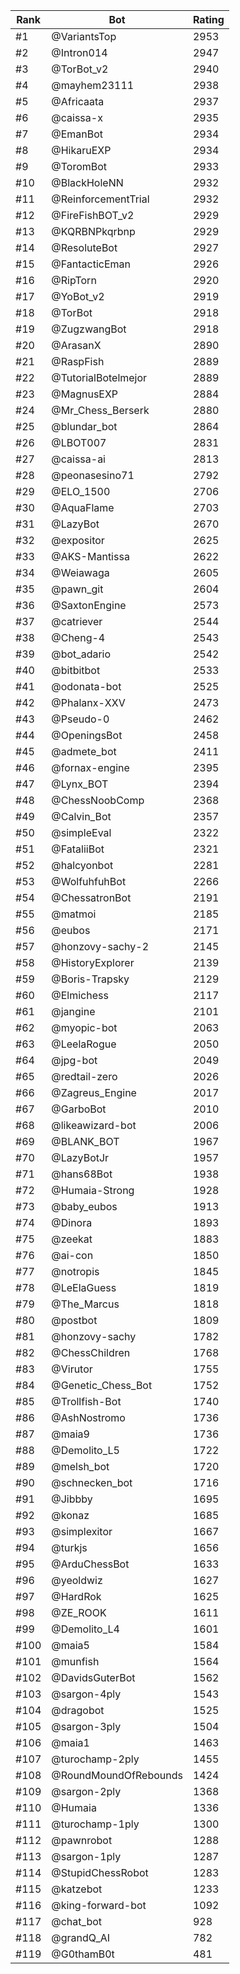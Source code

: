 Rank|Bot|Rating
---|---|---
#1|@VariantsTop|2953
#2|@Intron014|2947
#3|@TorBot_v2|2940
#4|@mayhem23111|2938
#5|@Africaata|2937
#6|@caissa-x|2935
#7|@EmanBot|2934
#8|@HikaruEXP|2934
#9|@ToromBot|2933
#10|@BlackHoleNN|2932
#11|@ReinforcementTrial|2932
#12|@FireFishBOT_v2|2929
#13|@KQRBNPkqrbnp|2929
#14|@ResoluteBot|2927
#15|@FantacticEman|2926
#16|@RipTorn|2920
#17|@YoBot_v2|2919
#18|@TorBot|2918
#19|@ZugzwangBot|2918
#20|@ArasanX|2890
#21|@RaspFish|2889
#22|@TutorialBotelmejor|2889
#23|@MagnusEXP|2884
#24|@Mr_Chess_Berserk|2880
#25|@blundar_bot|2864
#26|@LBOT007|2831
#27|@caissa-ai|2813
#28|@peonasesino71|2792
#29|@ELO_1500|2706
#30|@AquaFlame|2703
#31|@LazyBot|2670
#32|@expositor|2625
#33|@AKS-Mantissa|2622
#34|@Weiawaga|2605
#35|@pawn_git|2604
#36|@SaxtonEngine|2573
#37|@catriever|2544
#38|@Cheng-4|2543
#39|@bot_adario|2542
#40|@bitbitbot|2533
#41|@odonata-bot|2525
#42|@Phalanx-XXV|2473
#43|@Pseudo-0|2462
#44|@OpeningsBot|2458
#45|@admete_bot|2411
#46|@fornax-engine|2395
#47|@Lynx_BOT|2394
#48|@ChessNoobComp|2368
#49|@Calvin_Bot|2357
#50|@simpleEval|2322
#51|@FataliiBot|2321
#52|@halcyonbot|2281
#53|@WolfuhfuhBot|2266
#54|@ChessatronBot|2191
#55|@matmoi|2185
#56|@eubos|2171
#57|@honzovy-sachy-2|2145
#58|@HistoryExplorer|2139
#59|@Boris-Trapsky|2129
#60|@Elmichess|2117
#61|@jangine|2101
#62|@myopic-bot|2063
#63|@LeelaRogue|2050
#64|@jpg-bot|2049
#65|@redtail-zero|2026
#66|@Zagreus_Engine|2017
#67|@GarboBot|2010
#68|@likeawizard-bot|2006
#69|@BLANK_BOT|1967
#70|@LazyBotJr|1957
#71|@hans68Bot|1938
#72|@Humaia-Strong|1928
#73|@baby_eubos|1913
#74|@Dinora|1893
#75|@zeekat|1883
#76|@ai-con|1850
#77|@notropis|1845
#78|@LeElaGuess|1819
#79|@The_Marcus|1818
#80|@postbot|1809
#81|@honzovy-sachy|1782
#82|@ChessChildren|1768
#83|@Virutor|1755
#84|@Genetic_Chess_Bot|1752
#85|@Trollfish-Bot|1740
#86|@AshNostromo|1736
#87|@maia9|1736
#88|@Demolito_L5|1722
#89|@melsh_bot|1720
#90|@schnecken_bot|1716
#91|@Jibbby|1695
#92|@konaz|1685
#93|@simplexitor|1667
#94|@turkjs|1656
#95|@ArduChessBot|1633
#96|@yeoldwiz|1627
#97|@HardRok|1625
#98|@ZE_ROOK|1611
#99|@Demolito_L4|1601
#100|@maia5|1584
#101|@munfish|1564
#102|@DavidsGuterBot|1562
#103|@sargon-4ply|1543
#104|@dragobot|1525
#105|@sargon-3ply|1504
#106|@maia1|1463
#107|@turochamp-2ply|1455
#108|@RoundMoundOfRebounds|1424
#109|@sargon-2ply|1368
#110|@Humaia|1336
#111|@turochamp-1ply|1300
#112|@pawnrobot|1288
#113|@sargon-1ply|1287
#114|@StupidChessRobot|1283
#115|@katzebot|1233
#116|@king-forward-bot|1092
#117|@chat_bot|928
#118|@grandQ_AI|782
#119|@G0thamB0t|481
